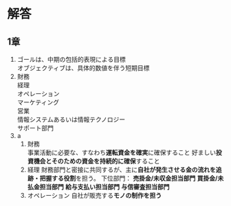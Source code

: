 # 解答
## 1章
1. ゴールは、中期の包括的表現による目標  
オブジェクティブは、具体的数値を伴う短期目標
2. 財務  
経理  
オペレーション  
マーケティング  
営業  
情報システムあるいは情報テクノロジー  
サポート部門  
3. a
   1. 財務  
   事業活動に必要な、すなわち**運転資金を確実**に確保すること
   好ましい**投資機会とそのための資金を持続的に確保**すること
   2. 経理
   財務部門と密接に共同するが、主に**自社が発生させる金の流れを追跡・把握する役割**を担う。
   下位部門：
   **売掛金/未収金担当部門**
   **買掛金/未払金担当部門**
   **給与支払い担当部門**
   **与信審査担当部門**
   3. オペレーション
   自社が販売する**モノの制作を担う**


